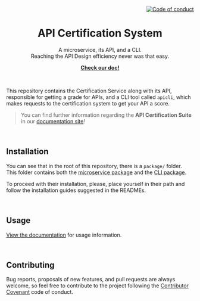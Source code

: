 <!--
SPDX-FileCopyrightText: 2023 Inditex
SPDX-FileCopyrightText: 2023 Industria de Diseño Textil S.A. INDITEX

SPDX-License-Identifier: Apache-2.0
-->

<p align="right">
    <a href="CODE_OF_CONDUCT.md"><img src="https://img.shields.io/badge/Contributor%20Covenant-2.1-4baaaa.svg" alt="Code of conduct"></a>
</p>

<p align="center">
    <h1 align="center">API Certification System</h1>
    <p align="center">A microservice, its API, and a CLI.<br>Reaching the API Design efficiency never was that easy.</p>
    <p align="center"><strong><a href="https://albalro.github.io">Check our doc!</a></strong></p>
    <br>
</p>

This repository contains the Certification Service along with its API, responsible for getting a grade for APIs, and a CLI tool called `apicli`, which makes requests to the certification system to get your API a score.

> You can find further information regarding the **API Certification Suite** in our [documentation site](https://albalro.github.io)!

<br>

## Installation

You can see that in the root of this repository, there is a `package/` folder. This folder contains both the [microservice package](/packages/certification-service) and the [CLI package](/packages/api-cli#apicli---cli).

To proceed with their installation, please, place yourself in their path and follow the installation guides suggested in the READMEs.

<br>

## Usage

[View the documentation](https://albalro.github.io) for usage information.

<br>

## Contributing

Bug reports, proposals of new features, and pull requests are always welcome, so feel free to contribute to the project following the [Contributor Covenant](http://contributor-covenant.org) code of conduct.
